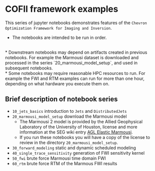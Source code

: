 
# COFII framework examples 

This series of jupyter notebooks demonstrates features of the `Chevron Optimization Framework for Imaging and Inversion`.

* The notebooks are intended to be run in order. 
<br>
* Downstream notebooks may depend on artifacts created in previous notebooks. For example the Marmousi dataset is downloaded and processed in the series `20_marmousi_model_setup`, and used in subsequent notebooks. 
<br>
* Some notebooks may require reasonable HPC resources to run. For example the FWI and RTM examples can run for more than one hour, depending on what hardware you execute them on. 


## Brief description of notebook series
* `10_jets_basics` introduction to `Jets` and `DistributedJets` 
* `20_marmousi_model_setup` download the Marmousi model
  * The Marmousi 2 model is provided by the Allied Geophysical Laboratory of the University of Houston, license and more information at the SEG wiki entry 
  [AGL Elastic Marmousi](https://wiki.seg.org/wiki/AGL_Elastic_Marmousi).
  * If you run these notebooks you will have a copy of the license to review in the directory `20_marmousi_model_setup`.
* `30_forward_modeling` static and dynamic scheduled modeling
* `40_single_trace_sensitivity` generation of FWI sensitivity kernel
* `50_fwi` brute force Marmousi time domain FWI 
* `60_rtm` brute force RTM of the Marmous FWI results